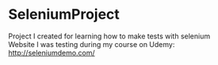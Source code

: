 # SeleniumProject
Project I created for learning how to make tests with selenium <br>
Website I was testing during my course on Udemy: http://seleniumdemo.com/
